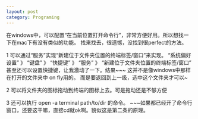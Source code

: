 ```yaml
---
layout: post
category: Programing
---
```


在windows中，可以配置“在当前位置打开命令行”，非常方便好用。所以想找一下在mac下有没有类似的功能。
找来找去，很遗憾，没找到很perfect的方法。

1 可以通过“服务”实现“新建位于文件夹位置的终端标签/窗口”来实现。
“系统偏好设置” 》 “键盘” 》 “快捷键” 》 “服务” 》 “新建位于文件夹位置的终端标签/窗口”
甚至还可以设置快捷键，让我激动了一下。结果~~~
这并不是像windows中那样在打开的文件夹中 on fly用的。
而是要返回到上一级，选中这个文件夹才可以~  

2 可以将文件夹的图标拖动到终端的图标上去。可是拖动还是不够方便

3 还可以执行 open -a terminal path/to/dir  的命令。 ~~~如果都已经开了命令行窗口，还要这干嘛，直接cd就ok啊。貌似这是第二条的原理。
